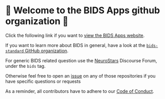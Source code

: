 # 👋 Welcome to the BIDS Apps github organization 👋

Click the following link if you want to [view the BIDS Apps website](https://bids-apps.neuroimaging.io/).

If you want to learn more about BIDS in general, have a look at the
[`bids-standard` GitHub organization](https://github.com/bids-standard).

For generic BIDS related question use the
[NeuroStars](https://neurostars.org/tags/bids) Discourse Forum, under the `bids`
tag.

Otherwise feel free to open an
[issue](https://docs.github.com/en/issues/tracking-your-work-with-issues/about-issues)
on any of those repositories if you have specific questions or requests

As a reminder, all contributors have to adhere to our
[Code of Conduct](../CODE_OF_CONDUCT.md).
